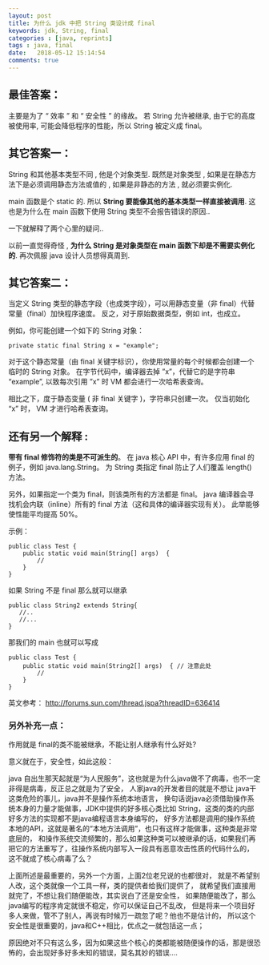 ```yaml
---
layout: post
title: 为什么 jdk 中把 String 类设计成 final 
keywords: jdk, String, final
categories : [java, reprints]
tags : java, final
date:   2018-05-12 15:14:54
comments: true
---
```


## 最佳答案： 

主要是为了 “ 效率 ” 和 “ 安全性 ” 的缘故。
若 String 允许被继承, 由于它的高度被使用率, 可能会降低程序的性能，所以 String 被定义成 final。 

## 其它答案一： 

String 和其他基本类型不同 , 他是个对象类型. 
既然是对象类型 , 如果是在静态方法下是必须调用静态方法或值的 , 如果是非静态的方法 , 就必须要实例化. 

main 函数是个 static 的. 
所以 **String 要能像其他的基本类型一样直接被调用**. 
这也是为什么在 main 函数下使用 String 类型不会报告错误的原因.. 

一下就解释了两个心里的疑问.. 

以前一直觉得奇怪 , **为什么 String 是对象类型在 main 函数下却是不需要实例化的**. 
再次佩服 java 设计人员想得真周到. 

## 其它答案二： 

当定义 String 类型的静态字段（也成类字段），可以用静态变量（非 final）代替常量（final）加快程序速度。
反之，对于原始数据类型，例如 int，也成立。 

例如，你可能创建一个如下的 String 对象： 

    private static final String x = "example"; 

对于这个静态常量（由 final 关键字标识），你使用常量的每个时候都会创建一个临时的 String 对象。
在字节代码中，编译器去掉 ”x”，代替它的是字符串 “example”, 以致每次引用 ”x” 时 VM 都会进行一次哈希表查询。 
<!-- UY BEGIN -->
<div id="uyan_frame"></div>
<script type="text/javascript" src="http://v2.uyan.cc/code/uyan.js"></script>
<!-- UY END -->
相比之下，度于静态变量 ( 非 final 关键字 )，字符串只创建一次。
仅当初始化 “x” 时， VM 才进行哈希表查询。 

## 还有另一个解释 : 

**带有 final 修饰符的类是不可派生的**。
在 java 核心 API 中，有许多应用 final 的例子，例如 java.lang.String。
为 String 类指定 final 防止了人们覆盖 length() 方法。 

另外，如果指定一个类为 final，则该类所有的方法都是 final。 
java 编译器会寻找机会内联（inline）所有的 final 方法（这和具体的编译器实现有关）。
此举能够使性能平均提高 50%。 

示例： 

    public class Test { 
        public static void main(String[] args)  { 
            //  
        } 
    } 

如果 String 不是 final 那么就可以继承 

    public class String2 extends String{ 
       //.. 
       //... 
    } 

那我们的 main 也就可以写成 

    public class Test { 
        public static void main(String2[] args)  { // 注意此处 
            //  
        } 
    } 

英文参考： <http://forums.sun.com/thread.jspa?threadID=636414>

### 另外补充一点： 

作用就是 final的类不能被继承，不能让别人继承有什么好处? 

意义就在于，安全性，如此这般：
 
java 自出生那天起就是“为人民服务”，这也就是为什么java做不了病毒，也不一定非得是病毒，反正总之就是为了安全，
人家java的开发者目的就是不想让 java干这类危险的事儿，java并不是操作系统本地语言，
换句话说java必须借助操作系统本身的力量才能做事，JDK中提供的好多核心类比如 String，这类的类的内部好多方法的实现都不是java编程语言本身编写的，
好多方法都是调用的操作系统本地的API，这就是著名的“本地方法调用”，也只有这样才能做事，这种类是非常底层的，
和操作系统交流频繁的，那么如果这种类可以被继承的话，如果我们再把它的方法重写了，往操作系统内部写入一段具有恶意攻击性质的代码什么的，
这不就成了核心病毒了么？ 

上面所述是最重要的，另外一个方面，上面2位老兄说的也都很对，
就是不希望别人改，这个类就像一个工具一样，类的提供者给我们提供了，
就希望我们直接用就完了，不想让我们随便能改，其实说白了还是安全性，
如果随便能改了，那么java编写的程序肯定就很不稳定，你可以保证自己不乱改，
但是将来一个项目好多人来做，管不了别人，再说有时候万一疏忽了呢？他也不是估计的，
所以这个安全性是很重要的，java和C++相比，优点之一就包括这一点；

原因绝对不只有这么多，因为如果这些个核心的类都能被随便操作的话，那是很恐怖的，会出现好多好多未知的错误，莫名其妙的错误.... 
     <!-- JiaThis Button BEGIN -->
     <script type="text/javascript">
     var jiathis_config = {data_track_clickback:'true'};
     </script>
    <script type="text/javascript" src="http://v3.jiathis.com/code/jiathis_r.js?move=0&amp;uid=2159908" charset="utf-8"></script>
    <!-- JiaThis Button END -->

<script>
var _hmt = _hmt || [];
(function() {
  var hm = document.createElement("script");
  hm.src = "https://hm.baidu.com/hm.js?7f9e02e3055279bcc47fdbed455bc237";
  var s = document.getElementsByTagName("script")[0]; 
  s.parentNode.insertBefore(hm, s);
})();
</script>

